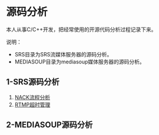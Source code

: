 # 源码分析
本人从事C/C++开发，把经常使用的开源代码分析过程记录下来。

说明：
 - SRS目录为SRS流媒体服务器的源码分析。
 - MEDIASOUP目录为mediasoup媒体服务器的源码分析。 

## 1-SRS源码分析
1. [NACK流程分析](srs/srs_nack.md)
2. [RTMP超时管理](srs/srs_rtmp_timeout.md)

## 2-MEDIASOUP源码分析
